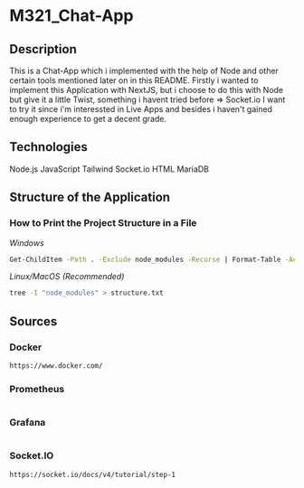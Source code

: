 # M321_Chat-App
## Description
 This is a Chat-App which i implemented with the help of Node and other certain tools mentioned later on in this README. Firstly i wanted to implement this Application with NextJS, but i choose to do this with Node but give it a little Twist, something i havent tried before => Socket.io I want to try it since i'm interessted in Live Apps and besides i haven't gained enough experience to get a decent grade.

## Technologies
Node.js
JavaScript
Tailwind
Socket.io
HTML
MariaDB

## Structure of the Application

### How to Print the Project Structure in a File
*Windows*
````bash
Get-ChildItem -Path . -Exclude node_modules -Recurse | Format-Table -AutoSize > structure.txt
````
*Linux/MacOS* *(Recommended)*
````bash
tree -I "node_modules" > structure.txt
````

## Sources
### Docker
````bash
https://www.docker.com/
````
### Prometheus
````bash

````
### Grafana
````bash

````
### Socket.IO
````bash
https://socket.io/docs/v4/tutorial/step-1
````
